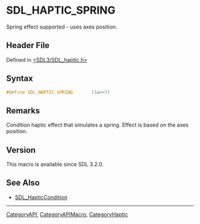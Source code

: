 # SDL_HAPTIC_SPRING

Spring effect supported - uses axes position.

## Header File

Defined in [<SDL3/SDL_haptic.h>](https://github.com/libsdl-org/SDL/blob/main/include/SDL3/SDL_haptic.h)

## Syntax

```c
#define SDL_HAPTIC_SPRING       (1u<<7)
```

## Remarks

Condition haptic effect that simulates a spring. Effect is based on the
axes position.

## Version

This macro is available since SDL 3.2.0.

## See Also

- [SDL_HapticCondition](SDL_HapticCondition)






----
[CategoryAPI](CategoryAPI), [CategoryAPIMacro](CategoryAPIMacro), [CategoryHaptic](CategoryHaptic)

